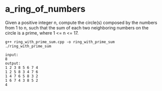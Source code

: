 # a_ring_of_numbers
Given a positive integer n, compute the circle(s) composed by the numbers from 1 to n, such that the sum of each two neighboring numbers on the circle is a prime, where 1 &lt;= n &lt;= 17.

```
g++ ring_with_prime_sum.cpp -o ring_with_prime_sum
./ring_with_prime_sum

input:
8
output:
1 2 3 8 5 6 7 4
1 2 5 8 3 4 7 6
1 4 7 6 5 8 3 2
1 6 7 4 3 8 5 2
4
```
